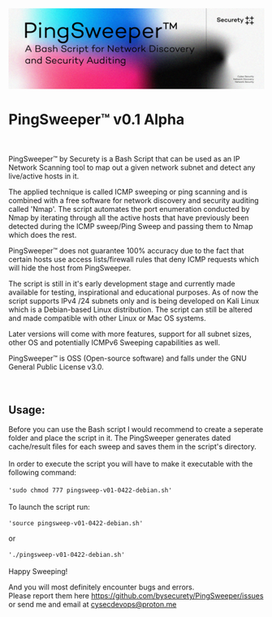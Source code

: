 <img src="https://github.com/bysecurety/PingSweeper/blob/main/pingsweeperbanner.jpg">

# PingSweeper™ v0.1 Alpha
</br>
</br>
PingSweeper™ by Securety is a Bash Script that can be used as an IP Network Scanning tool to map out a given 
network subnet and detect any live/active hosts in it.

The applied technique is called ICMP sweeping or ping scanning and is combined with a free software for network discovery
and security auditing called 'Nmap'. The script automates the port enumeration conducted by Nmap by iterating through all 
the active hosts that have previously been detected during the ICMP sweep/Ping Sweep and passing them to Nmap which does the rest.

PingSweeper™ does not guarantee 100% accuracy due to the fact that certain hosts use access lists/firewall rules that deny ICMP requests 
which will hide the host from PingSweeper. 

The script is still in it's early development stage and currently made available for testing, inspirational and educational purposes.
As of now the script supports IPv4 /24 subnets only and is being developed on Kali Linux which is a Debian-based Linux distribution. 
The script can still be altered and made compatible with other Linux or Mac OS systems.

Later versions will come with more features, support for all subnet sizes, other OS and potentially ICMPv6 Sweeping capabilities as well.

PingSweeper™ is OSS (Open-source software) and falls under the GNU General Public License v3.0.
</br>
</br>
</br>
<h2>Usage:</h2>

Before you can use the Bash script I would recommend to create a seperate folder and place the script in it.
The PingSweeper generates dated cache/result files for each sweep and saves them in the script's directory.
</br>
</br>
In order to execute the script you will have to make it executable with the following command:
</br>
</br>
`'sudo chmod 777 pingsweep-v01-0422-debian.sh'`
</br>
</br>
To launch the script run:

`'source pingsweep-v01-0422-debian.sh'`

or

`'./pingsweep-v01-0422-debian.sh'`
</br>
</br>
Happy Sweeping!

And you will most definitely encounter bugs and errors. </br>
Please  report them here https://github.com/bysecurety/PingSweeper/issues </br>
or send me and email at cysecdevops@proton.me


